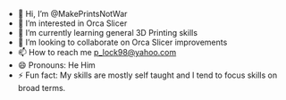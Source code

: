 - 👋 Hi, I’m @MakePrintsNotWar
- 👀 I’m interested in Orca Slicer
- 🌱 I’m currently learning general 3D Printing skills
- 💞️ I’m looking to collaborate on Orca Slicer improvements
- 📫 How to reach me p_lock98@yahoo.com
- 😄 Pronouns: He Him
- ⚡ Fun fact: My skills are mostly self taught and I tend to focus skills on broad terms.

<!---
MakePrintsNotWar/MakePrintsNotWar is a ✨ special ✨ repository because its `README.md` (this file) appears on your GitHub profile.
You can click the Preview link to take a look at your changes.
--->
